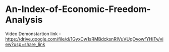 # An-Index-of-Economic-Freedom-Analysis

Video Demonstartion link - https://drive.google.com/file/d/1GyxCw1sRMBdcksnRIVuVUqOyowfYHiTy/view?usp=share_link
